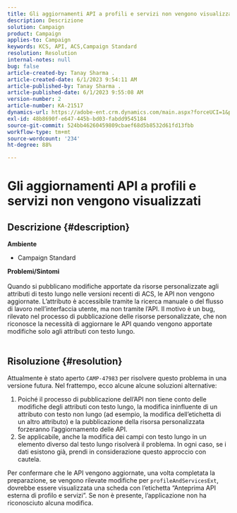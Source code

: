 ```yaml
---
title: Gli aggiornamenti API a profili e servizi non vengono visualizzati
description: Descrizione
solution: Campaign
product: Campaign
applies-to: Campaign
keywords: KCS, API, ACS,Campaign Standard
resolution: Resolution
internal-notes: null
bug: false
article-created-by: Tanay Sharma .
article-created-date: 6/1/2023 9:54:11 AM
article-published-by: Tanay Sharma .
article-published-date: 6/1/2023 9:55:08 AM
version-number: 2
article-number: KA-21517
dynamics-url: https://adobe-ent.crm.dynamics.com/main.aspx?forceUCI=1&pagetype=entityrecord&etn=knowledgearticle&id=066ce93c-6200-ee11-8f6e-6045bd0067ea
exl-id: 48b8690f-e647-445b-bd03-fabdd9545184
source-git-commit: 524bb46260459809cbaef68d5b8532d61fd13fbb
workflow-type: tm+mt
source-wordcount: '234'
ht-degree: 88%

---
```


# Gli aggiornamenti API a profili e servizi non vengono visualizzati

## Descrizione {#description}

<b>Ambiente</b>
- Campaign Standard

<b>Problemi/Sintomi</b><br><br>Quando si pubblicano modifiche apportate da risorse personalizzate agli attributi di testo lungo nelle versioni recenti di ACS, le API non vengono aggiornate. L’attributo è accessibile tramite la ricerca manuale o del flusso di lavoro nell’interfaccia utente, ma non tramite l’API. Il motivo è un bug, rilevato nel processo di pubblicazione delle risorse personalizzate, che non riconosce la necessità di aggiornare le API quando vengono apportate modifiche solo agli attributi con testo lungo.
<br> <br>

## Risoluzione {#resolution}


Attualmente è stato aperto `CAMP-47983` per risolvere questo problema in una versione futura. Nel frattempo, ecco alcune alcune soluzioni alternative:

1. Poiché il processo di pubblicazione dell’API non tiene conto delle modifiche degli attributi con testo lungo, la modifica ininfluente di un attributo con testo non lungo (ad esempio, la modifica dell’etichetta di un altro attributo) e la pubblicazione della risorsa personalizzata forzeranno l’aggiornamento delle API.
2. Se applicabile, anche la modifica dei campi con testo lungo in un elemento diverso dal testo lungo risolverà il problema. In ogni caso, se i dati esistono già, prendi in considerazione questo approccio con cautela.


Per confermare che le API vengono aggiornate, una volta completata la preparazione, se vengono rilevate modifiche per `profileAndServicesExt`, dovrebbe essere visualizzata una scheda con l’etichetta “Anteprima API esterna di profilo e servizi”. Se non è presente, l’applicazione non ha riconosciuto alcuna modifica.
